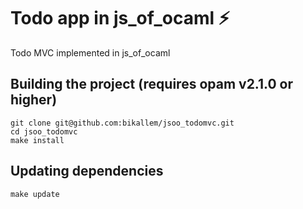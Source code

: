 # Todo app in js_of_ocaml ⚡

Todo MVC implemented in js_of_ocaml

## Building the project (requires opam v2.1.0 or higher)

```
git clone git@github.com:bikallem/jsoo_todomvc.git
cd jsoo_todomvc
make install
```

## Updating dependencies

`make update`
